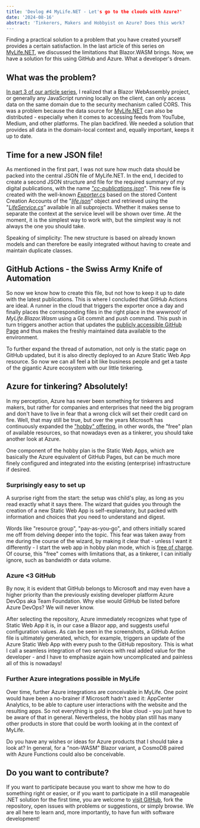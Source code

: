 ```yaml
---
title: 'Devlog #4 MyLife.NET - Let's go to the clouds with Azure?'
date: '2024-08-16'
abstract: 'Tinkerers, Makers and Hobbyist on Azure? Does this work?
---
```


Finding a practical solution to a problem that you have created yourself provides a certain satisfaction. In the last article of this series on [MyLife.NET](https://github.com/tscholze/dotnet-mylife/), we discussed the limitations that Blazor.WASM brings. Now, we have a solution for this using GitHub and Azure. What a developer's dream.

## What was the problem?

[In part 3 of our article series](https://www.drwindows.de/news/entwicklertagebuch-mylife-3-wasn-blazor-wasm), I realized that a Blazor WebAssembly project, or generally any JavaScript running locally on the client, can only access data on the same domain due to the security mechanism called CORS. This was a problem because the data source for [MyLife.NET](https://github.com/tscholze/dotnet-mylife) can also be distributed - especially when it comes to accessing feeds from YouTube, Medium, and other platforms. The plan backfired. We needed a solution that provides all data in the domain-local context and, equally important, keeps it up to date.

## Time for a new JSON file!

As mentioned in the first part, I was not sure how much data should be packed into the central JSON file of MyLife.NET. In the end, I decided to create a second JSON structure and file for the required summary of my digital publications, with the name [_"cc-publications.json_](https://tscholze.github.io/dotnet-mylife/data/cc-publications.json)". This new file is created with the well-known _[Exporter.cs](https://github.com/tscholze/dotnet-mylife/blob/main/MyLife.Core/Generator/Exporter.cs)_ based on the stored Content Creation Accounts of the "_[life.json](https://tscholze.github.io/dotnet-mylife/data/life.json)_“ object and retrieved using the "_[LifeService.cs](https://github.com/tscholze/dotnet-mylife/blob/main/MyLife.Core/Services/LifeService.cs)_” available in all subprojects. Whether it makes sense to separate the context at the service level will be shown over time. At the moment, it is the simplest way to work with, but the simplest way is not always the one you should take.

Speaking of simplicity: The new structure is based on already known models and can therefore be easily integrated without having to create and maintain duplicate classes.

## GitHub Actions - the Swiss Army Knife of Automation

So now we know how to create this file, but not how to keep it up to date with the latest publications. This is where I concluded that GitHub Actions are ideal. A runner in the cloud that triggers the exporter once a day and finally places the corresponding files in the right place in the _wwwroot/_ of _MyLife.Blazor.Wasm_ using a Git commit and push command. This push in turn triggers another action that updates the [publicly accessible GitHub Page](https://tscholze.github.io/dotnet-mylife/) and thus makes the freshly maintained data available to the environment.

To further expand the thread of automation, not only is the static page on GitHub updated, but it is also directly deployed to an Azure Static Web App resource. So now we can all feel a bit like business people and get a taste of the gigantic Azure ecosystem with our little tinkering.

## Azure for tinkering? Absolutely!

In my perception, Azure has never been something for tinkerers and makers, but rather for companies and enterprises that need the big program and don't have to live in fear that a wrong click will set their credit card on fire. Well, that may still be true, but over the years Microsoft has continuously expanded the ["hobby" offering](https://azure.microsoft.com/en-in/pricing/free-services/), in other words, the "free" plan of available resources, so that nowadays even as a tinkerer, you should take another look at Azure.

One component of the hobby plan is the Static Web Apps, which are basically the Azure equivalent of GitHub Pages, but can be much more finely configured and integrated into the existing (enterprise) infrastructure if desired.

### Surprisingly easy to set up

A surprise right from the start: the setup was child's play, as long as you read exactly what it says there. The wizard that guides you through the creation of a new Static Web App is self-explanatory, but packed with information and choices that you need to understand and digest.

Words like "resource group", "pay-as-you-go", and others initially scared me off from delving deeper into the topic. This fear was taken away from me during the course of the wizard, by making it clear that - unless I want it differently - I start the web app in hobby plan mode, which is [free of charge](https://azure.microsoft.com/en-in/pricing/free-services/). Of course, this "free" comes with limitations that, as a tinkerer, I can initially ignore, such as bandwidth or data volume.

### Azure <3 GitHub

By now, it is evident that GitHub belongs to Microsoft and may even have a higher priority than the previously existing developer platform Azure DevOps aka Team Foundation. Why else would GitHub be listed before Azure DevOps? We will never know.

After selecting the repository, Azure immediately recognizes what type of Static Web App it is, in our case a Blazor app, and suggests useful configuration values. As can be seen in the screenshots, a GitHub Action file is ultimately generated, which, for example, triggers an update of the Azure Static Web App with every push to the GitHub repository. This is what I call a seamless integration of two services with real added value for the developer - and I have to emphasize again how uncomplicated and painless all of this is nowadays!

### Further Azure integrations possible in MyLife

Over time, further Azure integrations are conceivable in MyLife. One point would have been a no-brainer if Microsoft hadn't axed it: AppCenter Analytics, to be able to capture user interactions with the website and the resulting apps. So not everything is gold in the blue cloud - you just have to be aware of that in general. Nevertheless, the hobby plan still has many other products in store that could be worth looking at in the context of MyLife.

Do you have any wishes or ideas for Azure products that I should take a look at? In general, for a "non-WASM" Blazor variant, a CosmoDB paired with Azure Functions could also be conceivable.

## Do you want to contribute?

If you want to participate because you want to show me how to do something right or easier, or if you want to participate in a still manageable .NET solution for the first time, you are welcome to [visit GitHub](https://github.com/tscholze/dotnet-mylife/), fork the repository, open issues with problems or suggestions, or simply browse. We are all here to learn and, more importantly, to have fun with software development!